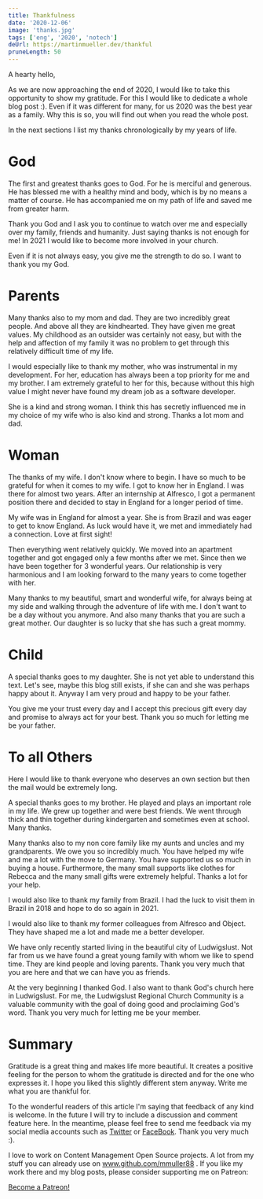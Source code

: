 ```yaml
---
title: Thankfulness
date: '2020-12-06'
image: 'thanks.jpg'
tags: ['eng', '2020', 'notech']
deUrl: https://martinmueller.dev/thankful
pruneLength: 50
---
```


A hearty hello,

As we are now approaching the end of 2020, I would like to take this opportunity to show my gratitude. For this I would like to dedicate a whole blog post :). Even if it was different for many, for us 2020 was the best year as a family. Why this is so, you will find out when you read the whole post.

In the next sections I list my thanks chronologically by my years of life.

# God
The first and greatest thanks goes to God. For he is merciful and generous. He has blessed me with a healthy mind and body, which is by no means a matter of course. He has accompanied me on my path of life and saved me from greater harm.

Thank you God and I ask you to continue to watch over me and especially over my family, friends and humanity. Just saying thanks is not enough for me! In 2021 I would like to become more involved in your church.

Even if it is not always easy, you give me the strength to do so. I want to thank you my God.

# Parents
Many thanks also to my mom and dad. They are two incredibly great people. And above all they are kindhearted. They have given me great values. My childhood as an outsider was certainly not easy, but with the help and affection of my family it was no problem to get through this relatively difficult time of my life.

I would especially like to thank my mother, who was instrumental in my development. For her, education has always been a top priority for me and my brother. I am extremely grateful to her for this, because without this high value I might never have found my dream job as a software developer.

She is a kind and strong woman. I think this has secretly influenced me in my choice of my wife who is also kind and strong. Thanks a lot mom and dad.

# Woman
The thanks of my wife. I don't know where to begin. I have so much to be grateful for when it comes to my wife. I got to know her in England. I was there for almost two years. After an internship at Alfresco, I got a permanent position there and decided to stay in England for a longer period of time.

My wife was in England for almost a year. She is from Brazil and was eager to get to know England. As luck would have it, we met and immediately had a connection. Love at first sight!

Then everything went relatively quickly. We moved into an apartment together and got engaged only a few months after we met. Since then we have been together for 3 wonderful years. Our relationship is very harmonious and I am looking forward to the many years to come together with her.

Many thanks to my beautiful, smart and wonderful wife, for always being at my side and walking through the adventure of life with me. I don't want to be a day without you anymore. And also many thanks that you are such a great mother. Our daughter is so lucky that she has such a great mommy.

# Child
A special thanks goes to my daughter. She is not yet able to understand this text. Let's see, maybe this blog still exists, if she can and she was perhaps happy about it. Anyway I am very proud and happy to be your father.

You give me your trust every day and I accept this precious gift every day and promise to always act for your best. Thank you so much for letting me be your father.

# To all Others
Here I would like to thank everyone who deserves an own section but then the mail would be extremely long.

A special thanks goes to my brother. He played and plays an important role in my life. We grew up together and were best friends. We went through thick and thin together during kindergarten and sometimes even at school. Many thanks.

Many thanks also to my non core family like my aunts and uncles and my grandparents. We owe you so incredibly much. You have helped my wife and me a lot with the move to Germany. You have supported us so much in buying a house. Furthermore, the many small supports like clothes for Rebecca and the many small gifts were extremely helpful. Thanks a lot for your help.

I would also like to thank my family from Brazil. I had the luck to visit them in Brazil in 2018 and hope to do so again in 2021.

I would also like to thank my former colleagues from Alfresco and Object. They have shaped me a lot and made me a better developer.

We have only recently started living in the beautiful city of Ludwigslust. Not far from us we have found a great young family with whom we like to spend time. They are kind people and loving parents. Thank you very much that you are here and that we can have you as friends.

At the very beginning I thanked God. I also want to thank God's church here in Ludwigslust. For me, the Ludwigslust Regional Church Community is a valuable community with the goal of doing good and proclaiming God's word. Thank you very much for letting me be your member.

# Summary
Gratitude is a great thing and makes life more beautiful. It creates a positive feeling for the person to whom the gratitude is directed and for the one who expresses it. I hope you liked this slightly different stem anyway. Write me what you are thankful for.

To the wonderful readers of this article I'm saying that feedback of any kind is welcome. In the future I will try to include a discussion and comment feature here. In the meantime, please feel free to send me feedback via my social media accounts such as [Twitter](https://twitter.com/MartinMueller_) or [FaceBook](https://www.facebook.com/martin.muller.10485). Thank you very much :).

I love to work on Content Management Open Source projects. A lot from my stuff you can already use on www.github.com/mmuller88 . If you like my work there and my blog posts, please consider supporting me on Patreon:

<a href="https://www.patreon.com/bePatron?u=29010217" data-patreon-widget-type="become-patron-button">Become a Patreon!</a><script async src="https://c6.patreon.com/becomePatronButton.bundle.js"></script>